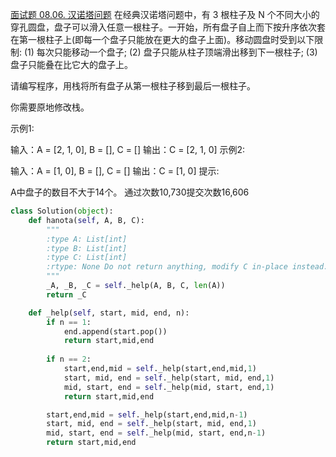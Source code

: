 [面试题 08.06. 汉诺塔问题](https://leetcode-cn.com/problems/hanota-lcci/)
在经典汉诺塔问题中，有 3 根柱子及 N 个不同大小的穿孔圆盘，盘子可以滑入任意一根柱子。一开始，所有盘子自上而下按升序依次套在第一根柱子上(即每一个盘子只能放在更大的盘子上面)。移动圆盘时受到以下限制:
(1) 每次只能移动一个盘子;
(2) 盘子只能从柱子顶端滑出移到下一根柱子;
(3) 盘子只能叠在比它大的盘子上。

请编写程序，用栈将所有盘子从第一根柱子移到最后一根柱子。

你需要原地修改栈。

示例1:

 输入：A = [2, 1, 0], B = [], C = []
 输出：C = [2, 1, 0]
示例2:

 输入：A = [1, 0], B = [], C = []
 输出：C = [1, 0]
提示:

A中盘子的数目不大于14个。
通过次数10,730提交次数16,606

```py
class Solution(object):
    def hanota(self, A, B, C):
        """
        :type A: List[int]
        :type B: List[int]
        :type C: List[int]
        :rtype: None Do not return anything, modify C in-place instead.
        """
        _A, _B, _C = self._help(A, B, C, len(A))
        return _C

    def _help(self, start, mid, end, n):
        if n == 1:
            end.append(start.pop())
            return start,mid,end
        
        if n == 2:
            start,end,mid = self._help(start,end,mid,1)
            start, mid, end = self._help(start, mid, end,1)
            mid, start, end = self._help(mid, start, end,1)
            return start,mid,end

        start,end,mid = self._help(start,end,mid,n-1)
        start, mid, end = self._help(start, mid, end,1)
        mid, start, end = self._help(mid, start, end,n-1)
        return start,mid,end
        
```
